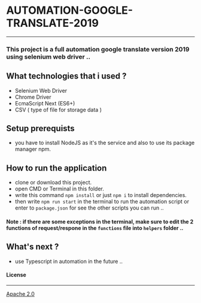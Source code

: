 # AUTOMATION-GOOGLE-TRANSLATE-2019 
---
### This project is a full automation google translate version 2019 using selenium web driver .. 


## What technologies that i used ?
 - Selenium Web Driver
 - Chrome Driver 
 - EcmaScript Next (ES6+)
 - CSV ( type of file for storage data )


## Setup prerequists
  - you have to install NodeJS as it's the service and also to use its package manager npm.


## How to run the application
 - clone or download this project.
 - open CMD or Terminal in this folder.
 - write this command ```npm install``` or just ```npm i``` to install dependencies.
 - then write ```npm run start``` in the terminal to run the automation script or enter to ``` package.json ``` for see the other scripts you can run ..

#### Note : if there are some exceptions in the terminal, make sure to edit the 2 functions of request/respone in the ``` functions ``` file into ``` helpers ``` folder ..

 ## What's next ?
 - use Typescript in automation in the future .. 


#### License
---
[Apache 2.0](https://choosealicense.com/licenses/apache-2.0/)  

